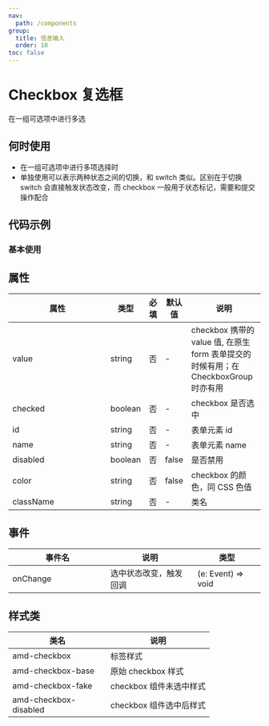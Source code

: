 ```yaml
---
nav:
  path: /components
group:
  title: 信息输入
  order: 10
toc: false
---
```


# Checkbox 复选框
在一组可选项中进行多选
## 何时使用
- 在一组可选项中进行多项选择时
- 单独使用可以表示两种状态之间的切换，和 switch 类似。区别在于切换 switch 会直接触发状态改变，而 checkbox 一般用于状态标记，需要和提交操作配合


## 代码示例

### 基本使用
<code src='../../demo/pages/Checkbox'></code>



## 属性
    
| 属性 | 类型 | 必填 | 默认值 | 说明 |
| -----|-----|-----|-----|----- |
| value | string | 否 | - | checkbox 携带的 value 值, 在原生 form 表单提交的时候有用；在 CheckboxGroup 时亦有用 |
| checked | boolean | 否 | - | checkbox 是否选中 |
| id | string | 否 | - | 表单元素 id |
| name | string | 否 | - | 表单元素 name |
| disabled | boolean | 否 | false | 是否禁用 |
| color | string | 否 | false | checkbox 的颜色，同 CSS 色值 |
| className | string | 否 | - | 类名 |


## 事件
| 事件名 | 说明 | 类型 |
| -----|-----|-----|
| onChange | 选中状态改变，触发回调 | (e: Event) => void|

## 样式类
| 类名 | 说明 |
| -----|-----|
| amd-checkbox | 标签样式 |
| amd-checkbox-base | 原始 checkbox 样式 |
| amd-checkbox-fake | checkbox 组件未选中样式 |
| amd-checkbox-disabled | checkbox 组件选中后样式 |

<style> 
table th:first-of-type { width: 180px; } 
.__dumi-default-layout-content article table:first-of-type th:nth-of-type(2)  {
    width: 140px
} 
.__dumi-default-layout-content article table:first-of-type th:nth-of-type(3)  {
    width: 30px
} 
.__dumi-default-layout-content article table:first-of-type th:nth-of-type(4)  {
    width: 50px
} 
</style> 